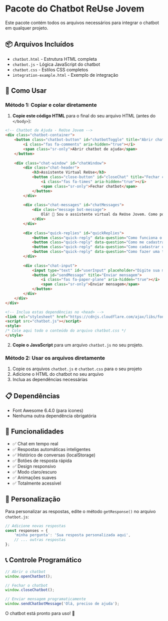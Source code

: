 # Pacote do Chatbot ReUse Jovem

Este pacote contém todos os arquivos necessários para integrar o chatbot em qualquer projeto.

## 📦 Arquivos Incluídos

- `chatbot.html` - Estrutura HTML completa
- `chatbot.js` - Lógica JavaScript do chatbot  
- `chatbot.css` - Estilos CSS completos
- `integration-example.html` - Exemplo de integração

## 🚀 Como Usar

### Método 1: Copiar e colar diretamente

1. **Copie este código HTML** para o final do seu arquivo HTML (antes do `</body>`):

```html
<!-- Chatbot de Ajuda - ReUse Jovem -->
<div class="chatbot-container">
    <button class="chatbot-button" id="chatbotToggle" title="Abrir chatbot de ajuda">
        <i class="fas fa-comments" aria-hidden="true"></i>
        <span class="sr-only">Abrir chatbot de ajuda</span>
    </button>
    
    <div class="chat-window" id="chatWindow">
        <div class="chat-header">
            <h3>Assistente Virtual ReUse</h3>
            <button class="close-button" id="closeChat" title="Fechar chatbot">
                <i class="fas fa-times" aria-hidden="true"></i>
                <span class="sr-only">Fechar chatbot</span>
            </button>
        </div>
        
        <div class="chat-messages" id="chatMessages">
            <div class="message bot-message">
                Olá! 👋 Sou o assistente virtual da ReUse Jovem. Como posso ajudar você hoje?
            </div>
        </div>
        
        <div class="quick-replies" id="quickReplies">
            <button class="quick-reply" data-question="Como funciona o site?" title="Perguntar como funciona o site">Como funciona?</button>
            <button class="quick-reply" data-question="Como me cadastrar?" title="Perguntar sobre cadastro">Cadastro</button>
            <button class="quick-reply" data-question="Como cadastrar uma peça?" title="Perguntar sobre cadastro de peças">Cadastrar peça</button>
            <button class="quick-reply" data-question="Como fazer uma troca?" title="Perguntar sobre trocas">Fazer troca</button>
        </div>
        
        <div class="chat-input">
            <input type="text" id="userInput" placeholder="Digite sua mensagem..." maxlength="500" aria-label="Digite sua mensagem para o assistente virtual">
            <button id="sendMessage" title="Enviar mensagem">
                <i class="fas fa-paper-plane" aria-hidden="true"></i>
                <span class="sr-only">Enviar mensagem</span>
            </button>
        </div>
    </div>
</div>

<!-- Inclua estas dependências no <head> -->
<link rel="stylesheet" href="https://cdnjs.cloudflare.com/ajax/libs/font-awesome/6.4.0/css/all.min.css" />
<script src="chatbot.js"></script>
<style>
/* Cole aqui todo o conteúdo do arquivo chatbot.css */
</style>
```

2. **Copie o JavaScript** para um arquivo `chatbot.js` no seu projeto.

### Método 2: Usar os arquivos diretamente

1. Copie os arquivos `chatbot.js` e `chatbot.css` para o seu projeto
2. Adicione o HTML do chatbot no seu arquivo
3. Inclua as dependências necessárias

## 📋 Dependências

- Font Awesome 6.4.0 (para ícones)
- Nenhuma outra dependência obrigatória

## 🎯 Funcionalidades

- ✅ Chat em tempo real
- ✅ Respostas automáticas inteligentes  
- ✅ Histórico de conversas (localStorage)
- ✅ Botões de resposta rápida
- ✅ Design responsivo
- ✅ Modo claro/escuro
- ✅ Animações suaves
- ✅ Totalmente acessível

## 🔧 Personalização

Para personalizar as respostas, edite o método `getResponse()` no arquivo `chatbot.js`:

```javascript
// Adicione novas respostas
const responses = {
    'minha pergunta': 'Sua resposta personalizada aqui',
    // ... outras respostas
};
```

## 📞 Controle Programático

```javascript
// Abrir o chatbot
window.openChatbot();

// Fechar o chatbot
window.closeChatbot();

// Enviar mensagem programaticamente  
window.sendChatbotMessage('Olá, preciso de ajuda');
```

O chatbot está pronto para uso! 🚀
